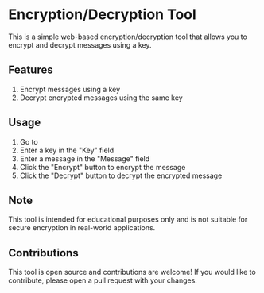 # Encryption/Decryption Tool

This is a simple web-based encryption/decryption tool that allows you to encrypt and decrypt messages using a key.

## Features

1. Encrypt messages using a key
2. Decrypt encrypted messages using the same key

## Usage

1. Go to 
2. Enter a key in the "Key" field
3. Enter a message in the "Message" field
4. Click the "Encrypt" button to encrypt the message
5. Click the "Decrypt" button to decrypt the encrypted message

## Note

This tool is intended for educational purposes only and is not suitable for secure encryption in real-world applications.

## Contributions

This tool is open source and contributions are welcome! If you would like to contribute, please open a pull request with your changes.
